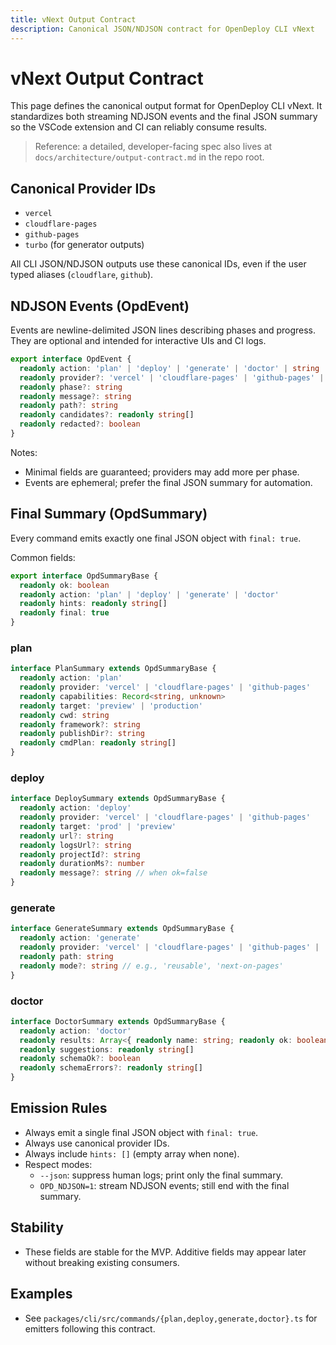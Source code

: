```yaml
---
title: vNext Output Contract
description: Canonical JSON/NDJSON contract for OpenDeploy CLI vNext
---
```


# vNext Output Contract

This page defines the canonical output format for OpenDeploy CLI vNext. It standardizes both streaming NDJSON events and the final JSON summary so the VSCode extension and CI can reliably consume results.

> Reference: a detailed, developer-facing spec also lives at `docs/architecture/output-contract.md` in the repo root.

## Canonical Provider IDs

- `vercel`
- `cloudflare-pages`
- `github-pages`
- `turbo` (for generator outputs)

All CLI JSON/NDJSON outputs use these canonical IDs, even if the user typed aliases (`cloudflare`, `github`).

## NDJSON Events (OpdEvent)

Events are newline-delimited JSON lines describing phases and progress. They are optional and intended for interactive UIs and CI logs.

```ts
export interface OpdEvent {
  readonly action: 'plan' | 'deploy' | 'generate' | 'doctor' | string
  readonly provider?: 'vercel' | 'cloudflare-pages' | 'github-pages' | 'turbo'
  readonly phase?: string
  readonly message?: string
  readonly path?: string
  readonly candidates?: readonly string[]
  readonly redacted?: boolean
}
```

Notes:
- Minimal fields are guaranteed; providers may add more per phase.
- Events are ephemeral; prefer the final JSON summary for automation.

## Final Summary (OpdSummary)

Every command emits exactly one final JSON object with `final: true`.

Common fields:

```ts
export interface OpdSummaryBase {
  readonly ok: boolean
  readonly action: 'plan' | 'deploy' | 'generate' | 'doctor'
  readonly hints: readonly string[]
  readonly final: true
}
```

### plan
```ts
interface PlanSummary extends OpdSummaryBase {
  readonly action: 'plan'
  readonly provider: 'vercel' | 'cloudflare-pages' | 'github-pages'
  readonly capabilities: Record<string, unknown>
  readonly target: 'preview' | 'production'
  readonly cwd: string
  readonly framework?: string
  readonly publishDir?: string
  readonly cmdPlan: readonly string[]
}
```

### deploy
```ts
interface DeploySummary extends OpdSummaryBase {
  readonly action: 'deploy'
  readonly provider: 'vercel' | 'cloudflare-pages' | 'github-pages'
  readonly target: 'prod' | 'preview'
  readonly url?: string
  readonly logsUrl?: string
  readonly projectId?: string
  readonly durationMs?: number
  readonly message?: string // when ok=false
}
```

### generate
```ts
interface GenerateSummary extends OpdSummaryBase {
  readonly action: 'generate'
  readonly provider: 'vercel' | 'cloudflare-pages' | 'github-pages' | 'turbo'
  readonly path: string
  readonly mode?: string // e.g., 'reusable', 'next-on-pages'
}
```

### doctor
```ts
interface DoctorSummary extends OpdSummaryBase {
  readonly action: 'doctor'
  readonly results: Array<{ readonly name: string; readonly ok: boolean; readonly message: string }>
  readonly suggestions: readonly string[]
  readonly schemaOk?: boolean
  readonly schemaErrors?: readonly string[]
}
```

## Emission Rules

- Always emit a single final JSON object with `final: true`.
- Always use canonical provider IDs.
- Always include `hints: []` (empty array when none).
- Respect modes:
  - `--json`: suppress human logs; print only the final summary.
  - `OPD_NDJSON=1`: stream NDJSON events; still end with the final summary.

## Stability

- These fields are stable for the MVP. Additive fields may appear later without breaking existing consumers.

## Examples

- See `packages/cli/src/commands/{plan,deploy,generate,doctor}.ts` for emitters following this contract.
